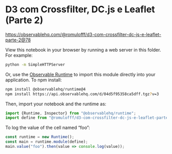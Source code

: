# D3 com Crossfilter, DC.js e Leaflet (Parte 2)

https://observablehq.com/@romulofff/d3-com-crossfilter-dc-js-e-leaflet-parte-2@78

View this notebook in your browser by running a web server in this folder. For
example:

~~~sh
python -m SimpleHTTPServer
~~~

Or, use the [Observable Runtime](https://github.com/observablehq/runtime) to
import this module directly into your application. To npm install:

~~~sh
npm install @observablehq/runtime@4
npm install https://api.observablehq.com/d/04d5f95358ca5dff.tgz?v=3
~~~

Then, import your notebook and the runtime as:

~~~js
import {Runtime, Inspector} from "@observablehq/runtime";
import define from "@romulofff/d3-com-crossfilter-dc-js-e-leaflet-parte-2";
~~~

To log the value of the cell named “foo”:

~~~js
const runtime = new Runtime();
const main = runtime.module(define);
main.value("foo").then(value => console.log(value));
~~~
